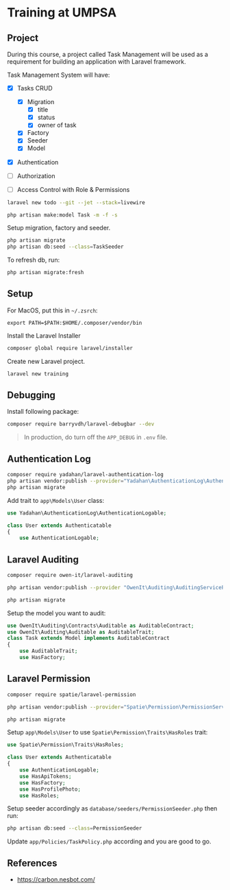 # Training at UMPSA

## Project

During this course, a project called Task Management will be used as a requirement for building an application with Laravel framework.

Task Management System will have:

-   [x] Tasks CRUD

    -   [x] Migration
        -   [x] title
        -   [x] status
        -   [x] owner of task
    -   [x] Factory
    -   [x] Seeder
    -   [x] Model

-   [x] Authentication
-   [ ] Authorization
-   [ ] Access Control with Role & Permissions

```bash
laravel new todo --git --jet --stack=livewire
```

```bash
php artisan make:model Task -m -f -s
```

Setup migration, factory and seeder.

```bash
php artisan migrate
php artisan db:seed --class=TaskSeeder
```

To refresh db, run:

```bash
php artisan migrate:fresh
```

## Setup

For MacOS, put this in `~/.zsrch`:

```plaintext
export PATH=$PATH:$HOME/.composer/vendor/bin
```

Install the Laravel Installer

```bash
composer global require laravel/installer
```

Create new Laravel project.

```bash
laravel new training
```

## Debugging

Install following package:

```bash
composer require barryvdh/laravel-debugbar --dev
```

> In production, do turn off the `APP_DEBUG` in `.env` file.

## Authentication Log

```bash
composer require yadahan/laravel-authentication-log
php artisan vendor:publish --provider="Yadahan\AuthenticationLog\AuthenticationLogServiceProvider"
php artisan migrate
```

Add trait to `app\Models\User` class:

```php
use Yadahan\AuthenticationLog\AuthenticationLogable;

class User extends Authenticatable
{
    use AuthenticationLogable;
```

## Laravel Auditing

```bash
composer require owen-it/laravel-auditing
```

```bash
php artisan vendor:publish --provider "OwenIt\Auditing\AuditingServiceProvider" --tag="migrations"
```

```bash
php artisan migrate
```

Setup the model you want to audit:

```php
use OwenIt\Auditing\Contracts\Auditable as AuditableContract;
use OwenIt\Auditing\Auditable as AuditableTrait;
class Task extends Model implements AuditableContract
{
    use AuditableTrait;
    use HasFactory;
```

## Laravel Permission

```bash
composer require spatie/laravel-permission
```

```bash
php artisan vendor:publish --provider="Spatie\Permission\PermissionServiceProvider"
```

```bash
php artisan migrate
```

Setup `app\Models\User` to use `Spatie\Permission\Traits\HasRoles` trait:

```php
use Spatie\Permission\Traits\HasRoles;

class User extends Authenticatable
{
    use AuthenticationLogable;
    use HasApiTokens;
    use HasFactory;
    use HasProfilePhoto;
    use HasRoles;
```

Setup seeder accordingly as `database/seeders/PermissionSeeder.php` then run:

```bash
php artisan db:seed --class=PermissionSeeder
```

Update `app/Policies/TaskPolicy.php` according and you are good to go.

## References

-   <https://carbon.nesbot.com/>
